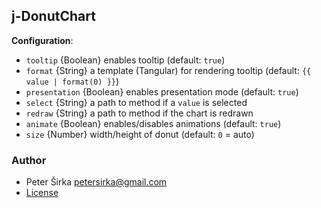 ## j-DonutChart

__Configuration__:

- `tooltip` {Boolean} enables tooltip (default: `true`)
- `format` {String} a template (Tangular) for rendering tooltip (default: `{{ value | format(0) }}`)
- `presentation` {Boolean} enables presentation mode (default: `true`)
- `select` {String} a path to method if a `value` is selected
- `redraw` {String} a path to method if the chart is redrawn
- `animate` {Boolean} enables/disables animations (default: `true`)
- `size` {Number} width/height of donut (default: `0` = auto)

### Author

- Peter Širka <petersirka@gmail.com>
- [License](https://www.totaljs.com/licenses/)